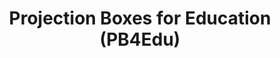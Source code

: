 ---
title: "Projection Boxes for Education (PB4Edu)"
duration: "2020.8 - 2021.3"
excerpt: "We used [Projection Boxes](https://cseweb.ucsd.edu/~lerner/pb/), a Live Programming visualization, in an introductory programming class with 600+ students at UCSD over one academic quarter, and found that students preferred Projection Boxes to the baseline IDE and considered them helpful for their learning."
collection: portfolio
paper: /files/PB4Edu_SIGCSE22.pdf
talk: https://youtu.be/Y1V6oXlL3U4
demo:
code:
image: pb.png
---